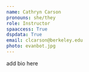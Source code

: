 ```yaml
---
name: Cathryn Carson
pronouns: she/they
role: Instructor
spaaccess: True
dspdata: True
email: clcarson@berkeley.edu
photo: evanbot.jpg
---
```

add bio here
